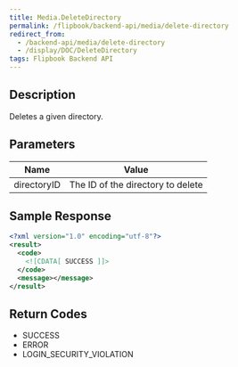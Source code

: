```yaml
---
title: Media.DeleteDirectory
permalink: /flipbook/backend-api/media/delete-directory
redirect_from:
  - /backend-api/media/delete-directory
  - /display/DOC/DeleteDirectory
tags: Flipbook Backend API
---
```


## Description

Deletes a given directory.

## Parameters

| Name        | Value
|-------------|-----------------------------------
| directoryID | The ID of the directory to delete

## Sample Response

```xml
<?xml version="1.0" encoding="utf-8"?>
<result>
  <code>
    <![CDATA[ SUCCESS ]]>
  </code>
  <message></message>
</result>
```

## Return Codes

* SUCCESS
* ERROR
* LOGIN_SECURITY_VIOLATION